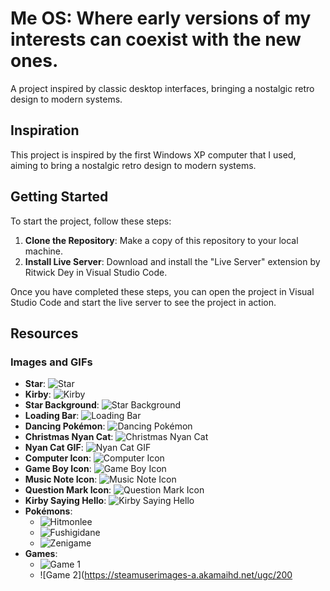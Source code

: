 # Me OS: Where early versions of my interests can coexist with the new ones.
A project inspired by classic desktop interfaces, bringing a nostalgic retro design to modern systems.

## Inspiration
This project is inspired by the first Windows XP computer that I used, aiming to bring a nostalgic retro design to modern systems.

## Getting Started
To start the project, follow these steps:

1. **Clone the Repository**: Make a copy of this repository to your local machine.
2. **Install Live Server**: Download and install the "Live Server" extension by Ritwick Dey in Visual Studio Code.

Once you have completed these steps, you can open the project in Visual Studio Code and start the live server to see the project in action.

## Resources

### Images and GIFs
- **Star**: ![Star](https://media.tenor.com/L2NVsm9IRsUAAAAj/mario-bros-star-star-arcade.gif)
- **Kirby**: ![Kirby](https://www.deviantart.com/greenstarlover/art/Kirby-on-a-Warp-Star-gif-899709856)
- **Star Background**: ![Star Background](https://cypresspixill.wordpress.com/wp-content/uploads/2015/09/stars.gif)
- **Loading Bar**: ![Loading Bar](https://www.pixilart.com/art/loading-bc9c842275f4890)
- **Dancing Pokémon**: ![Dancing Pokémon](https://i.pinimg.com/originals/4e/fe/e1/4efee18cb06f3d2f8456a40d1e0460e7.gif)
- **Christmas Nyan Cat**: ![Christmas Nyan Cat](https://www.pngplay.com/wp-content/uploads/7/Nyan-Cat-Pixel-Art-PNG-HD-Quality.png)
- **Nyan Cat GIF**: ![Nyan Cat GIF](https://i.pinimg.com/originals/b0/da/cd/b0dacd0bb277315b8582d2d0e07d62a8.gif)
- **Computer Icon**: ![Computer Icon](https://www.pinterest.com/pin/pixel-app-icons-computer-icon-iphone-icon-app-icon--23151385577457263/)
- **Game Boy Icon**: ![Game Boy Icon](https://www.pngegg.com/es/png-thnha)
- **Music Note Icon**: ![Music Note Icon](https://www.clipartmax.com/middle/m2i8Z5m2G6Z5K9m2_music-note-pixel-art-from-the-basic-pack-of-picroad-black-panther/)
- **Question Mark Icon**: ![Question Mark Icon](https://es.pixilart.com/art/pixel-mario-question-mark-block-a16e719614a255f?ft=user&ft_id=338962)
- **Kirby Saying Hello**: ![Kirby Saying Hello](https://web.archive.org/web/20090728144812/http://www.geocities.com/nessgaming_domain/Kirby_Hi.gif)
- **Pokémons**:
    - ![Hitmonlee](https://web.archive.org/web/20091027054519/http://geocities.com/pokemonlkc2001/hit01a.gif)
    - ![Fushigidane](https://web.archive.org/web/20090902060812/http://geocities.com/pokemonlkc2001/fus01a.gif)
    - ![Zenigame](https://web.archive.org/web/20090903081147/http://geocities.com/pokemonlkc2001/zen01a.gif)
- **Games**:
    - ![Game 1](https://i.pinimg.com/originals/c2/53/fd/c253fd9fb4cf230b8b53cdb8cc323805.gif)
    - ![Game 2](https://steamuserimages-a.akamaihd.net/ugc/200
